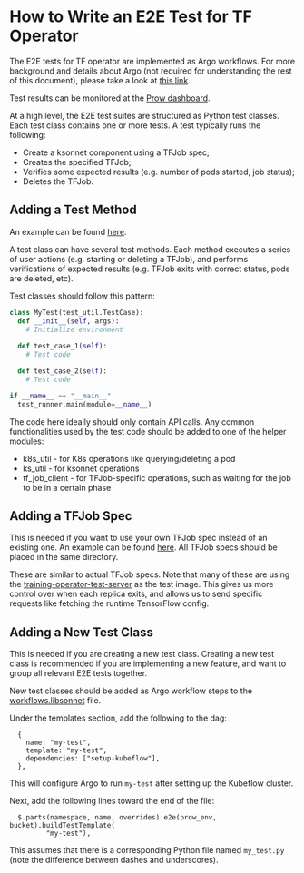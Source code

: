 # How to Write an E2E Test for TF Operator

The E2E tests for TF operator are implemented as Argo workflows. For more background and details
about Argo (not required for understanding the rest of this document), please take a look at
[this link](https://github.com/kubeflow/testing/blob/master/README.md).

Test results can be monitored at the [Prow dashboard](https://prow.k8s.io/?repo=kubeflow%2Ftraining-operator).

At a high level, the E2E test suites are structured as Python test classes. Each test class contains
one or more tests. A test typically runs the following:
* Create a ksonnet component using a TFJob spec;
* Creates the specified TFJob;
* Verifies some expected results (e.g. number of pods started, job status);
* Deletes the TFJob.


## Adding a Test Method

An example can be found [here](https://github.com/kubeflow/training-operator/blob/master/py/kubeflow/tf_operator/simple_tfjob_tests.py).

A test class can have several test methods. Each method executes a series of user actions (e.g.
starting or deleting a TFJob), and performs verifications of expected results (e.g. TFJob exits with
correct status, pods are deleted, etc).

Test classes should follow this pattern:
```python
class MyTest(test_util.TestCase):
  def __init__(self, args):
    # Initialize environment
 
  def test_case_1(self):
    # Test code

  def test_case_2(self):
    # Test code

if __name__ == "__main__"
  test_runner.main(module=__name__)
```

The code here ideally should only contain API calls. Any common functionalities used by the test code should
be added to one of the helper modules:
* k8s_util - for K8s operations like querying/deleting a pod
* ks_util - for ksonnet operations
* tf_job_client - for TFJob-specific operations, such as waiting for the job to be in a certain phase

## Adding a TFJob Spec

This is needed if you want to use your own TFJob spec instead of an existing one. An example can be found
[here](https://github.com/kubeflow/training-operator/tree/master/test/workflows/components/simple_tfjob_v1.jsonnet).
All TFJob specs should be placed in the same directory.

These are similar to actual TFJob specs. Note that many of these are using the 
[training-operator-test-server](https://github.com/kubeflow/training-operator/tree/master/test/test-server) as the test image.
This gives us more control over when each replica exits, and allows us to send specific requests like fetching the
runtime TensorFlow config.

## Adding a New Test Class

This is needed if you are creating a new test class. Creating a new test class is recommended if you are implementing
a new feature, and want to group all relevant E2E tests together.

New test classes should be added as Argo workflow steps to the
[workflows.libsonnet](https://github.com/kubeflow/training-operator/blob/master/test/workflows/components/workflows.libsonnet) file.

Under the templates section, add the following to the dag:
```
  {
    name: "my-test",
    template: "my-test",
    dependencies: ["setup-kubeflow"],
  },
```
This will configure Argo to run `my-test` after setting up the Kubeflow cluster.

Next, add the following lines toward the end of the file:
```
  $.parts(namespace, name, overrides).e2e(prow_env, bucket).buildTestTemplate(
         "my-test"),
```
This assumes that there is a corresponding Python file named `my_test.py` (note the difference between dashes and
underscores).
